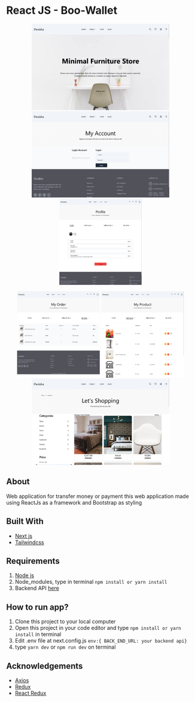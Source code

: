 # React JS - Boo-Wallet
<p align="center">
  <img src="./screenshoot/home.png" height="230" />
  <img src="./screenshoot/login.png" height="230" /> 
  <img src="./screenshoot/profile.png" height="230" />
</p>
<p align="center">
  <img src="./screenshoot/myorder.png" height="230" /> 
  <img src="./screenshoot/my-product.png" height="230" />
  <img src="./screenshoot/shop.png" height="230" /> 
</p>

## About
Web application for transfer money or payment
this web application made using ReactJs as a framework and Bootstrap as styling
## Built With
- [Next js](https://nextjs.org/)
- [Tailwindcss](https://tailwindcss.com/)

## Requirements
1. [Node js](https://nodejs.org)
2. Node_modules, type in terminal `npm install or yarn install`
3. Backend API [here](https://github.com/ramdhanstdi/fw9-parabot-backend)

## How to run app?
1. Clone this project to your local computer
2. Open this project in your code editor and type `npm install or yarn install` in terminal
3. Edit .env file at next.config.js `env:{ BACK_END_URL: your backend api}`
4. type `yarn dev` or `npm run dev` on terminal

## Acknowledgements
- [Axios](https://axios-http.com/)
- [Redux](https://redux.js.org/)
- [React Redux](https://react-redux.js.org/)
